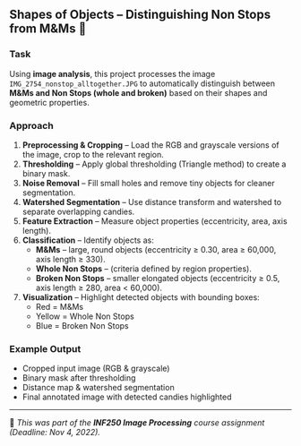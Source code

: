 ## Shapes of Objects – Distinguishing Non Stops from M&Ms 🍫

### Task  
Using **image analysis**, this project processes the image `IMG_2754_nonstop_alltogether.JPG` to automatically distinguish between **M&Ms and Non Stops (whole and broken)** based on their shapes and geometric properties.  

### Approach  
1. **Preprocessing & Cropping** – Load the RGB and grayscale versions of the image, crop to the relevant region.  
2. **Thresholding** – Apply global thresholding (Triangle method) to create a binary mask.  
3. **Noise Removal** – Fill small holes and remove tiny objects for cleaner segmentation.  
4. **Watershed Segmentation** – Use distance transform and watershed to separate overlapping candies.  
5. **Feature Extraction** – Measure object properties (eccentricity, area, axis length).  
6. **Classification** – Identify objects as:
   - **M&Ms** – large, round objects (eccentricity ≥ 0.30, area ≥ 60,000, axis length ≥ 330).  
   - **Whole Non Stops** – (criteria defined by region properties).  
   - **Broken Non Stops** – smaller elongated objects (eccentricity ≥ 0.5, axis length ≥ 280, area < 60,000).  
7. **Visualization** – Highlight detected objects with bounding boxes:  
   - Red = M&Ms  
   - Yellow = Whole Non Stops  
   - Blue = Broken Non Stops  

### Example Output  
- Cropped input image (RGB & grayscale)  
- Binary mask after thresholding  
- Distance map & watershed segmentation  
- Final annotated image with detected candies highlighted  

---

📄 *This was part of the **INF250 Image Processing** course assignment (Deadline: Nov 4, 2022).*  
